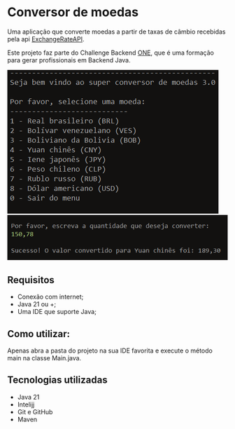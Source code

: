 
# Conversor de moedas

Uma aplicação que converte moedas a partir de taxas de câmbio recebidas pela api [ExchangeRateAPI](https://app.exchangerate-api.com/).

Este projeto faz parte do Challenge Backend [ONE](https://www.oracle.com/br/education/oracle-next-education/), que é uma formação para gerar profissionais em Backend Java.

![inicio](src/img/inicio.png)
![sucesso](src/img/sucesso.png)


## Requisitos
- Conexão com internet;
- Java 21 ou +;
- Uma IDE que suporte Java;

## Como utilizar:
Apenas abra a pasta do projeto na sua IDE favorita e execute o método main na classe Main.java.

## Tecnologias utilizadas
- Java 21
- Intelijj
- Git e GitHub
- Maven